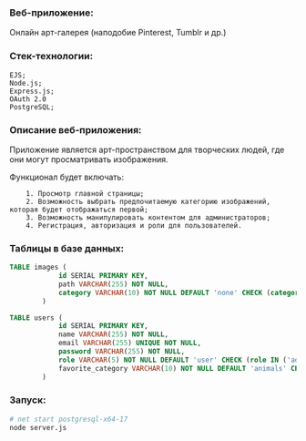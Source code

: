 ### Веб-приложение:
Онлайн арт-галерея (наподобие Pinterest, Tumblr и др.)

### Стек-технологии:

    EJS;
    Node.js; 
    Express.js;
    OAuth 2.0
    PostgreSQL;

### Описание веб-приложения: 
Приложение является арт-пространством для творческих людей, где они могут просматривать изображения.

Функционал будет включать:
```
    1. Просмотр главной страницы;
    2. Возможность выбрать предпочитаемую категорию изображений, которая будет отображаться первой;
    3. Возможность манипулировать контентом для администраторов;
    4. Регистрация, авторизация и роли для пользователей.
 ```
   
### Таблицы в базе данных:
```sql
TABLE images (
            id SERIAL PRIMARY KEY,
            path VARCHAR(255) NOT NULL,
            category VARCHAR(10) NOT NULL DEFAULT 'none' CHECK (category IN ('none', 'animals', 'sport', 'sky', 'cars'))
        )
```

```sql
TABLE users (
            id SERIAL PRIMARY KEY,
            name VARCHAR(255) NOT NULL,
            email VARCHAR(255) UNIQUE NOT NULL,
            password VARCHAR(255) NOT NULL,
            role VARCHAR(5) NOT NULL DEFAULT 'user' CHECK (role IN ('admin', 'user')),
            favorite_category VARCHAR(10) NOT NULL DEFAULT 'animals' CHECK (favorite_category IN ('animals', 'sport', 'sky', 'cars'))
        )
```

### Запуск:
```sh
# net start postgresql-x64-17
node server.js
```

